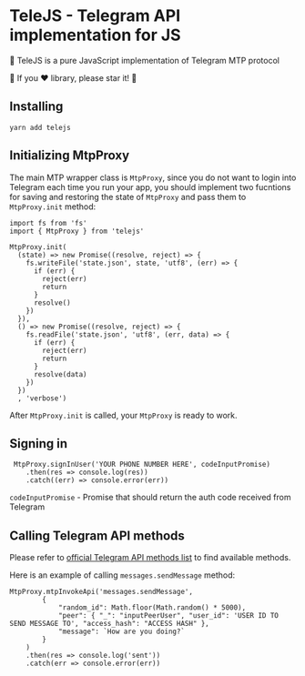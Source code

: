 # TeleJS - Telegram API implementation for JS

🚩 TeleJS is a pure JavaScript implementation of Telegram MTP protocol

🌟 If you ❤️ library, please star it! 🌟

## Installing

`yarn add telejs`

## Initializing MtpProxy

The main MTP wrapper class is `MtpProxy`, since you do not want to login into Telegram each time you run your app, you should implement two fucntions for saving and restoring the state of `MtpProxy` and pass them to `MtpProxy.init` method:

```
import fs from 'fs'
import { MtpProxy } from 'telejs'

MtpProxy.init(
  (state) => new Promise((resolve, reject) => {
    fs.writeFile('state.json', state, 'utf8', (err) => {
      if (err) {
        reject(err)
        return
      }
      resolve()
    })
  }),
  () => new Promise((resolve, reject) => {
    fs.readFile('state.json', 'utf8', (err, data) => {
      if (err) {
        reject(err)
        return
      }
      resolve(data)
    })
  })
  , 'verbose')
```

After `MtpProxy.init` is called, your `MtpProxy` is ready to work.

## Signing in

```
 MtpProxy.signInUser('YOUR PHONE NUMBER HERE', codeInputPromise)
    .then(res => console.log(res))
    .catch((err) => console.error(err))
```

`codeInputPromise` - Promise that should return the auth code received from Telegram

## Calling Telegram API methods

Please refer to [official Telegram API methods list](https://core.telegram.org/methods) to find available methods.

Here is an example of calling `messages.sendMessage` method:

```
MtpProxy.mtpInvokeApi('messages.sendMessage',
        {
            "random_id": Math.floor(Math.random() * 5000),
            "peer": { "_": "inputPeerUser", "user_id": 'USER ID TO SEND MESSAGE TO', "access_hash": "ACCESS HASH" },
            "message": `How are you doing?`
        }
    )
    .then(res => console.log('sent'))
    .catch(err => console.error(err))
```

